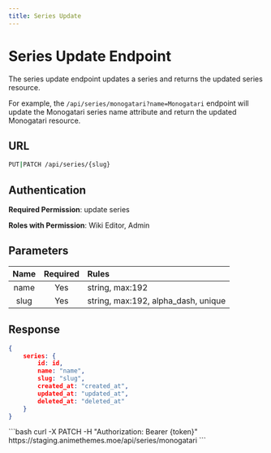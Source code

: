 ```yaml
---
title: Series Update
---
```


<Block>

# Series Update Endpoint

The series update endpoint updates a series and returns the updated series resource.

For example, the `/api/series/monogatari?name=Monogatari` endpoint will update the Monogatari series name attribute and return the updated Monogatari resource.

## URL

```sh
PUT|PATCH /api/series/{slug}
```

## Authentication

**Required Permission**: update series

**Roles with Permission**: Wiki Editor, Admin

## Parameters

| Name     | Required | Rules                               |
| :------: | :------: | :---------------------------------- |
| name     | Yes      | string, max:192                     |
| slug     | Yes      | string, max:192, alpha_dash, unique |

## Response

```json
{
    series: {
        id: id,
        name: "name",
        slug: "slug",
        created_at: "created_at",
        updated_at: "updated_at",
        deleted_at: "deleted_at"
    }
}
```

<Example>

<CURL>
```bash
curl -X PATCH -H "Authorization: Bearer {token}" https://staging.animethemes.moe/api/series/monogatari
```
</CURL>

</Example>

</Block>